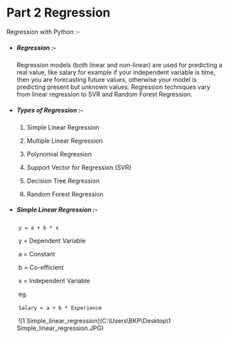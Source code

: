 # Part 2 Regression
 Regression with Python :-

- ##### Regression :-  

   Regression models (both linear and non-linear) are used for predicting a real value, like salary for example if your independent variable is time, then you are forecasting future values, otherwise your model is predicting present but unknown values. Regression techniques vary from linear regression to SVR and Random Forest Regression.

  

- ##### Types of Regression :- 

  1. Simple Linear Regression

  2. Multiple Linear Regression

  3. Polynomial Regression

  4. Support Vector for Regression (SVR)

  5. Decision Tree Regression

  6. Random Forest Regression

     

- ##### Simple Linear Regression :-

  ​			`y = a + b * x`

  ​			y = Dependent Variable

  ​			a = Constant

  ​			b = Co-efficient

  ​			x = Independent Variable

  ​	eg. 

  ​			`Salary = a + b * Experience`

  ​		![1 Simple_linear_regression](C:\Users\BKP\Desktop\1 Simple_linear_regression.JPG)

